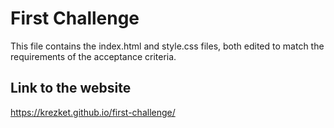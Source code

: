 # First Challenge

This file contains the index.html and style.css files, both edited to match the requirements of the acceptance criteria.

## Link to the website
https://krezket.github.io/first-challenge/

